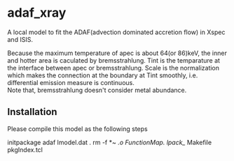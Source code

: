 # adaf_xray

A local model to fit the ADAF(advection dominated accretion flow) in Xspec and ISIS.

Because the maximum temperature of apec is about 64(or 86)keV, the inner and hotter area is caculated by bremsstrahlung.
Tint is the temparature at the interface between apec or bremsstrahlung. 
Scale is the normalization which makes the connection at the boundary at Tint smoothly, i.e. differential emission measure is continuous.   
Note that, bremsstrahlung doesn't consider metal abundance. 


## Installation
Please compile this model as the following steps

initpackage adaf lmodel.dat .
rm -f *~ *.o *FunctionMap.* lpack_* Makefile pkgIndex.tcl 

